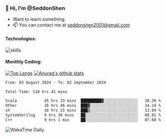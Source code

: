 ### 👋 Hi, I’m @SeddonShen
- Want to learn something.
- 📫 You can contact me at seddonshen2001@gmail.com

#### Technologies:

![skills](https://skillicons.dev/icons?i=scala,js,html,css,bootstrap,jquery,c,cpp,cloudflare,django,docker,flask,git,github,githubactions,linux,latex,mysql,nodejs,ps,php,pr,py,raspberrypi,redis,unreal,v,vscode,vue,bash)

#### Monthly Coding:
[![Top Langs](https://github-readme-stats.vercel.app/api/top-langs?username=seddonshen&show_icons=true&locale=en&layout=compact&hide=html&langs_count=8)](https://github.com/SeddonShen/)
[![Anurag's github stats](https://github-readme-stats.vercel.app/api?username=SeddonShen&count_private=true&show_icons=true)](https://github.com/anuraghazra/github-readme-stats)
<!--START_SECTION:waka-->

```txt
From: 03 August 2024 - To: 02 September 2024

Total Time: 118 hrs 41 mins

Scala            45 hrs 33 mins  █████████▓░░░░░░░░░░░░░░░   38.39 %
Other            16 hrs 46 mins  ███▓░░░░░░░░░░░░░░░░░░░░░   14.14 %
sh               16 hrs 25 mins  ███▒░░░░░░░░░░░░░░░░░░░░░   13.84 %
SystemVerilog    9 hrs 30 mins   ██░░░░░░░░░░░░░░░░░░░░░░░   08.01 %
C++              9 hrs 1 min     ██░░░░░░░░░░░░░░░░░░░░░░░   07.60 %
```

<!--END_SECTION:waka-->

![WakaTime Daily](https://wakatime.com/share/@seddon2001/61a7e342-5f12-4fea-bf92-1fac161e97d6.svg)
<!---
SeddonShen/SeddonShen is a ✨ special ✨ repository because its `README.md` (this file) appears on your GitHub profile.
You can click the Preview link to take a look at your changes.
--->
